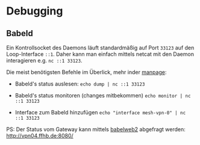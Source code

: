 # Debugging

## Babeld

Ein Kontrollsocket des Daemons läuft standardmäßig auf Port `33123` auf den Loop-Interface `::1`.
Daher kann man einfach mittels netcat mit den Daemon interagieren e.g. `nc ::1 33123`.

Die meist benötigsten Befehle im Überlick, mehr inder [manpage](https://www.irif.fr/~jch/software/babel/babeld.html):

- Babeld's status auslesen:
  `echo dump | nc ::1 33123`

- Babeld's status monitoren (changes mitbekommen)
`echo monitor | nc ::1 33123`

- Interface zum Babeld hinzufügen
`echo "interface mesh-vpn-0" | nc ::1 33123`

PS: Der Status vom Gateway kann mittels [babelweb2](https://github.com/Vivena/babelweb2) abgefragt werden: http://vpn04.ffhb.de:8080/